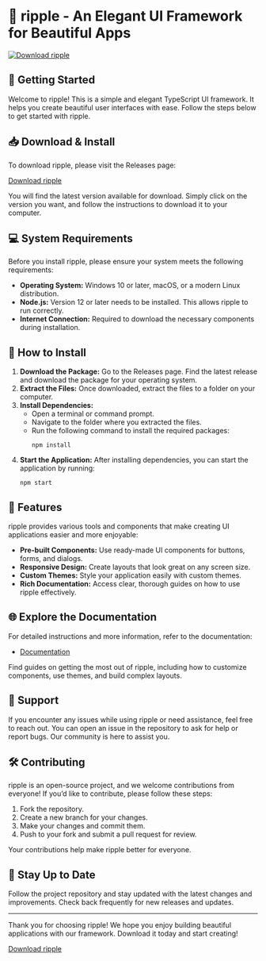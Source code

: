 # 🌊 ripple - An Elegant UI Framework for Beautiful Apps

[![Download ripple](https://img.shields.io/badge/Download-ripple-blue.svg)](https://github.com/abdallah-mohamed/ripple/releases)

## 🚀 Getting Started

Welcome to ripple! This is a simple and elegant TypeScript UI framework. It helps you create beautiful user interfaces with ease. Follow the steps below to get started with ripple.

## 📥 Download & Install

To download ripple, please visit the Releases page:

[Download ripple](https://github.com/abdallah-mohamed/ripple/releases)

You will find the latest version available for download. Simply click on the version you want, and follow the instructions to download it to your computer.

## 💻 System Requirements

Before you install ripple, please ensure your system meets the following requirements:

- **Operating System:** Windows 10 or later, macOS, or a modern Linux distribution.
- **Node.js:** Version 12 or later needs to be installed. This allows ripple to run correctly.
- **Internet Connection:** Required to download the necessary components during installation.

## 📂 How to Install

1. **Download the Package:** Go to the Releases page. Find the latest release and download the package for your operating system.
2. **Extract the Files:** Once downloaded, extract the files to a folder on your computer.
3. **Install Dependencies:**
    - Open a terminal or command prompt.
    - Navigate to the folder where you extracted the files.
    - Run the following command to install the required packages:
      ```
      npm install
      ```
4. **Start the Application:** After installing dependencies, you can start the application by running:
   ```
   npm start
   ```

## 🎨 Features

ripple provides various tools and components that make creating UI applications easier and more enjoyable:

- **Pre-built Components:** Use ready-made UI components for buttons, forms, and dialogs.
- **Responsive Design:** Create layouts that look great on any screen size.
- **Custom Themes:** Style your application easily with custom themes.
- **Rich Documentation:** Access clear, thorough guides on how to use ripple effectively.

## 🌐 Explore the Documentation

For detailed instructions and more information, refer to the documentation:

- [Documentation](https://github.com/abdallah-mohamed/ripple/docs)

Find guides on getting the most out of ripple, including how to customize components, use themes, and build complex layouts.

## 🤝 Support

If you encounter any issues while using ripple or need assistance, feel free to reach out. You can open an issue in the repository to ask for help or report bugs. Our community is here to assist you.

## 🛠 Contributing

ripple is an open-source project, and we welcome contributions from everyone! If you’d like to contribute, please follow these steps:

1. Fork the repository.
2. Create a new branch for your changes.
3. Make your changes and commit them.
4. Push to your fork and submit a pull request for review.

Your contributions help make ripple better for everyone.

## 🌟 Stay Up to Date

Follow the project repository and stay updated with the latest changes and improvements. Check back frequently for new releases and updates.

---

Thank you for choosing ripple! We hope you enjoy building beautiful applications with our framework. Download it today and start creating! 

[Download ripple](https://github.com/abdallah-mohamed/ripple/releases)